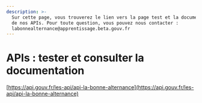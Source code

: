 ```yaml
---
description: >-
  Sur cette page, vous trouverez le lien vers la page test et la documentation
  de nos APIs. Pour toute question, vous pouvez nous contacter :
  labonnealternance@apprentissage.beta.gouv.fr
---
```


# APIs : tester et consulter la documentation

[https://api.gouv.fr/les-api/api-la-bonne-alternance](https://api.gouv.fr/les-api/api-la-bonne-alternance)

